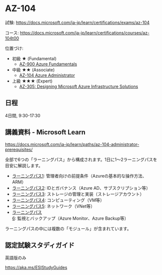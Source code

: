 # AZ-104

試験:
https://docs.microsoft.com/ja-jp/learn/certifications/exams/az-104

コース:
https://docs.microsoft.com/ja-jp/learn/certifications/courses/az-104t00


位置づけ:
- 初級 ★ (Fundamental)
  - [AZ-900 Azure Fundamentals](https://docs.microsoft.com/ja-jp/learn/certifications/exams/az-900)
- 中級 ★★ (Associate)
  - [AZ-104 Azure Administrator](https://docs.microsoft.com/ja-jp/learn/certifications/exams/az-104)
- 上級 ★★★ (Expert)
  - [AZ-305: Designing Microsoft Azure Infrastructure Solutions](https://docs.microsoft.com/ja-jp/learn/certifications/exams/az-305)

## 日程

4日間, 9:30-17:30

## 講義資料 - Microsoft Learn

https://docs.microsoft.com/ja-jp/learn/paths/az-104-administrator-prerequisites/

全部で6つの「ラーニングパス」から構成されます。1日に1～2ラーニングパスを目安に解説します。

- [ラーニングパス1](lp1.md): 管理者向けの前提条件（Azureの基本的な操作方法、ARM）
- [ラーニングパス2](lp2.md): IDとガバナンス（Azure AD、サブスクリプション等）
- [ラーニングパス3](lp3.md): ストレージの管理と実装（ストレージアカウント）
- [ラーニングパス4](lp4.md): コンピューティング（VM等）
- [ラーニングパス5](lp5.md): ネットワーク（VNet等）
- [ラーニングパス6](lp6.md): 監視とバックアップ（Azure Monitor、Azure Backup等）

ラーニングパスの中には複数の「モジュール」が含まれています。

## 認定試験スタディガイド

英語版のみ

https://aka.ms/ESIStudyGuides
